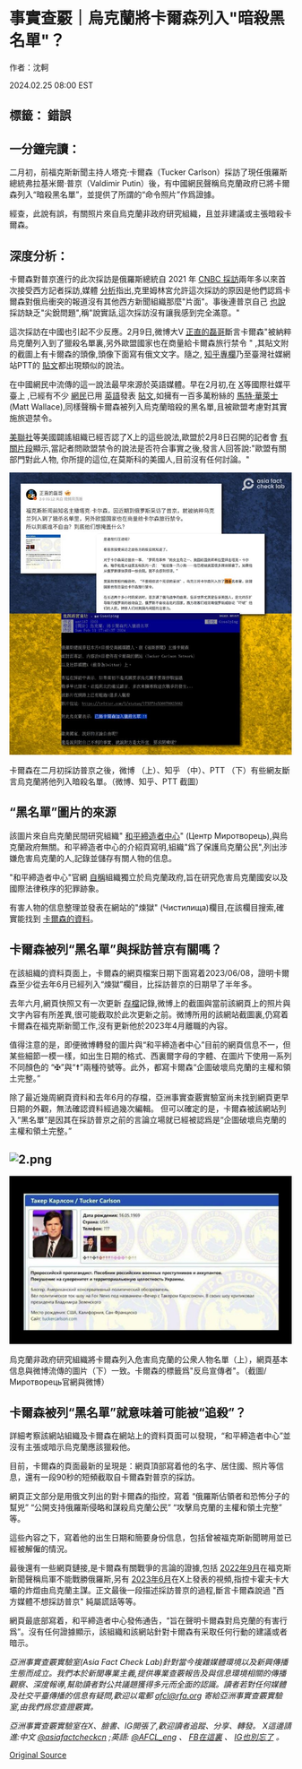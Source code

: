# 事實查覈｜烏克蘭將卡爾森列入"暗殺黑名單"？

作者：沈軻

2024.02.25 08:00 EST

## 標籤： 錯誤

## 一分鐘完讀：

二月初，前福克斯新聞主持人塔克·卡爾森（Tucker Carlson）採訪了現任俄羅斯總統弗拉基米爾·普京（Valdimir Putin）後，有中國網民聲稱烏克蘭政府已將卡爾森列入“暗殺黑名單”，並提供了所謂的“命令照片”作爲證據。

經查，此說有誤，有關照片來自烏克蘭非政府研究組織，且並非建議或主張暗殺卡爾森。

## 深度分析：

卡爾森對普京進行的此次採訪是俄羅斯總統自 2021 年  [CNBC 採訪](https://archive.ph/68OVv)兩年多以來首次接受西方記者採訪,媒體 [分析](https://archive.ph/rTG2G)指出,克里姆林宮允許這次採訪的原因是他們認爲卡爾森對俄烏衝突的報道沒有其他西方新聞組織那麼"片面"。事後連普京自己 [也說](https://archive.ph/rToYt#selection-1959.1-1959.75)採訪缺乏"尖銳問題",稱"說實話,這次採訪沒有讓我感到完全滿意。"

這次採訪在中國也引起不少反應。2月9日,微博大V [正直的磊哥](https://archive.ph/9Jp5P)斷言卡爾森"被納粹烏克蘭列入到了獵殺名單裏,另外歐盟國家也在商量給卡爾森旅行禁令 " ,其貼文附的截圖上有卡爾森的頭像,頭像下面寫有俄文文字。隨之, [知乎專欄](https://archive.ph/JDEn1)乃至臺灣社媒網站PTT的 [貼文](https://archive.ph/FLJpB)都出現類似的說法。

在中國網民中流傳的這一說法最早來源於英語媒體。早在2月初,在 [X](https://archive.ph/GQSIV)等國際社媒平臺上 ,已經有不少 [網民](https://archive.ph/t2dwf)已用 [英語](https://archive.ph/wefSa)發表 [貼文](https://archive.ph/1nULG),如擁有一百多萬粉絲的 [馬特·華萊士](https://archive.ph/nsukq)(Matt Wallace),同樣聲稱卡爾森被列入烏克蘭暗殺的黑名單,且被歐盟考慮對其實施旅遊禁令。

[美聯社](https://apnews.com/article/fact-check-tucker-carlson-ukraine-kill-list-putin-376075051804)等美國闢謠組織已經否認了X上的這些說法,歐盟於2月8日召開的記者會 [有關片段](https://audiovisual.ec.europa.eu/en/video/I-252776?tin=1805&tout=1818)顯示,當記者問歐盟禁令的說法是否符合事實之後,發言人回答說:"歐盟有關部門對此人物, 你所提的這位,在莫斯科的美國人,目前沒有任何討論。"

![卡爾森在二月初採訪普京之後，微博 （上）、知乎 （中）、PTT （下）有些網友斷言烏克蘭將他列入暗殺名單。（微博、知乎、PTT 截圖）](images/XEQ5LYCKEFLZWZCMPKPC3BV3G4.png)

卡爾森在二月初採訪普京之後，微博 （上）、知乎 （中）、PTT （下）有些網友斷言烏克蘭將他列入暗殺名單。（微博、知乎、PTT 截圖）

## “黑名單”圖片的來源

該圖片來自烏克蘭民間研究組織" [和平締造者中心](https://archive.ph/V74d4)" (Центр Миротворець),與烏克蘭政府無關。和平締造者中心的介紹頁寫明,組織"爲了保護烏克蘭公民",列出涉嫌危害烏克蘭的人,記錄並儲存有關人物的信息。

"和平締造者中心"官網 [自稱](https://myrotvorets.center/about/)組織獨立於烏克蘭政府,旨在研究危害烏克蘭國安以及國際法律秩序的犯罪跡象。

有害人物的信息整理並發表在網站的"煉獄" (Чистилища)欄目,在該欄目搜索,確實能找到 [卡爾森的資料](https://archive.ph/HB9hj)。

## 卡爾森被列“黑名單”與採訪普京有關嗎？

在該組織的資料頁面上，卡爾森的網頁檔案日期下面寫着2023/06/08，證明卡爾森至少從去年6月已經列入“煉獄”欄目，比採訪普京的日期早了半年多。

去年六月,網頁快照又有一次更新 [存檔](https://web.archive.org/web/20230609071848/https://myrotvorets.center/criminal/karlson-taker/)記錄,微博上的截圖與當前該網頁上的照片與文字內容有所差異,很可能截取於此次更新之前。微博所用的該網站截圖裏,仍寫着卡爾森在福克斯新聞工作,沒有更新他於2023年4月離職的內容。

值得注意的是，即便微博轉發的圖片與“和平締造者中心”目前的網頁信息不一，但某些細節一模一樣，如出生日期的格式、西裏爾字母的字體、在圖片下使用一系列不同顏色的 “✠”與“☨”兩種符號等。此外，都寫卡爾森“企圖破壞烏克蘭的主權和領土完整。”

除了最近幾周網頁資料和去年6月的存檔，亞洲事實查覈實驗室尚未找到網頁更早日期的外觀，無法確認資料經過幾次編輯。 但可以確定的是，卡爾森被該網站列入“黑名單”是因其在採訪普京之前的言論立場就已經被認爲是“企圖破壞烏克蘭的主權和領土完整。”

## ![2.png](images/social_media "2.png")

![烏克蘭非政府研究組織將卡爾森列入危害烏克蘭的公衆人物名單（上），網頁基本信息與微博流傳的圖片（下）一致。卡爾森的標籤爲"反烏宣傳者"。（截圖/Миротворець官網與微博）](images/NHLRZPE7UPC3YZL2E3YXMAY3ZA.png)

烏克蘭非政府研究組織將卡爾森列入危害烏克蘭的公衆人物名單（上），網頁基本信息與微博流傳的圖片（下）一致。卡爾森的標籤爲"反烏宣傳者"。（截圖/Миротворець官網與微博）

## 卡爾森被列“黑名單”就意味着可能被“追殺”？

詳細考察該網站組織及卡爾森在網站上的資料頁面可以發現，“和平締造者中心”並沒有主張或暗示烏克蘭應該獵殺他。

目前，卡爾森的頁面最新的呈現是：網頁頂部寫着他的名字、居住國、照片等信息，還有一段90秒的短頻截取自卡爾森對普京的採訪。

網頁正文部分是用俄文列出的對卡爾森的指控，寫着 “俄羅斯佔領者和恐怖分子的幫兇” “公開支持俄羅斯侵略和謀殺烏克蘭公民” “攻擊烏克蘭的主權和領土完整” 等。

這些內容之下，寫着他的出生日期和簡要身份信息，包括曾被福克斯新聞聘用並已經被解僱的情況。

最後還有一些網頁鏈接,是卡爾森有關戰爭的言論的證據,包括 [2022年9月](https://archive.ph/4m7Jw)在福克斯新聞聲稱烏軍不能戰勝俄羅斯,另有 [2023年6月](https://archive.ph/f87Vv)在X上發表的視頻,指控卡霍夫卡大壩的炸燬由烏克蘭主謀。正文最後一段描述採訪普京的過程,斷言卡爾森說過 "西方媒體不想採訪普京" 純屬謊話等等。

網頁最底部寫着，和平締造者中心發佈通告，“旨在聲明卡爾森對烏克蘭的有害行爲”。沒有任何證據顯示，該組織和該網站針對卡爾森有采取任何行動的建議或者暗示。

*亞洲事實查覈實驗室(Asia Fact Check Lab)針對當今複雜媒體環境以及新興傳播生態而成立。我們本於新聞專業主義,提供專業查覈報告及與信息環境相關的傳播觀察、深度報導,幫助讀者對公共議題獲得多元而全面的認識。讀者若對任何媒體及社交平臺傳播的信息有疑問,歡迎以電郵* *afcl@rfa.org* *寄給亞洲事實查覈實驗室,由我們爲您查證覈實。*

*亞洲事實查覈實驗室在X、臉書、IG開張了,歡迎讀者追蹤、分享、轉發。 X這邊請進:中文*  [*@asiafactcheckcn*](https://twitter.com/asiafactcheckcn)  *;英語:*  [*@AFCL\_eng*](https://twitter.com/AFCL_eng)  *、*  [*FB在這裏*](https://www.facebook.com/asiafactchecklabcn)  *、*  [*IG也別忘了*](https://www.instagram.com/asiafactchecklab/)  *。*



[Original Source](https://www.rfa.org/mandarin/shishi-hecha/hc-02232024183403.html)